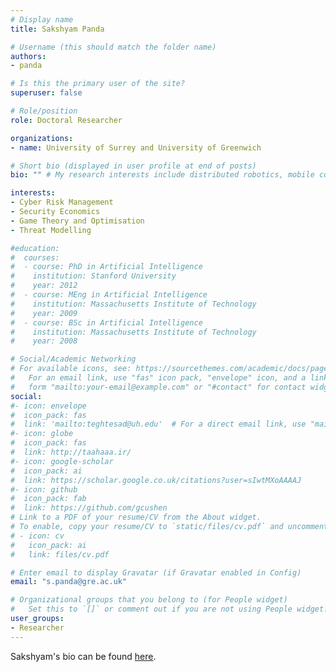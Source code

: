 ```yaml
---
# Display name
title: Sakshyam Panda

# Username (this should match the folder name)
authors:
- panda

# Is this the primary user of the site?
superuser: false

# Role/position
role: Doctoral Researcher

organizations:
- name: University of Surrey and University of Greenwich

# Short bio (displayed in user profile at end of posts)
bio: "" # My research interests include distributed robotics, mobile computing and programmable matter.

interests:
- Cyber Risk Management
- Security Economics
- Game Theory and Optimisation
- Threat Modelling

#education:
#  courses:
#  - course: PhD in Artificial Intelligence
#    institution: Stanford University
#    year: 2012
#  - course: MEng in Artificial Intelligence
#    institution: Massachusetts Institute of Technology
#    year: 2009
#  - course: BSc in Artificial Intelligence
#    institution: Massachusetts Institute of Technology
#    year: 2008

# Social/Academic Networking
# For available icons, see: https://sourcethemes.com/academic/docs/page-builder/#icons
#   For an email link, use "fas" icon pack, "envelope" icon, and a link in the
#   form "mailto:your-email@example.com" or "#contact" for contact widget.
social:
#- icon: envelope
#  icon_pack: fas
#  link: 'mailto:teghtesad@uh.edu'  # For a direct email link, use "mailto:test@example.org".
#- icon: globe
#  icon_pack: fas
#  link: http://taahaaa.ir/
#- icon: google-scholar
#  icon_pack: ai
#  link: https://scholar.google.co.uk/citations?user=sIwtMXoAAAAJ
#- icon: github
#  icon_pack: fab
#  link: https://github.com/gcushen
# Link to a PDF of your resume/CV from the About widget.
# To enable, copy your resume/CV to `static/files/cv.pdf` and uncomment the lines below.
# - icon: cv
#   icon_pack: ai
#   link: files/cv.pdf

# Enter email to display Gravatar (if Gravatar enabled in Config)
email: "s.panda@gre.ac.uk"

# Organizational groups that you belong to (for People widget)
#   Set this to `[]` or comment out if you are not using People widget.
user_groups:
- Researcher
---
```


Sakshyam's bio can be found [here](https://sakshyampanda.com/).
